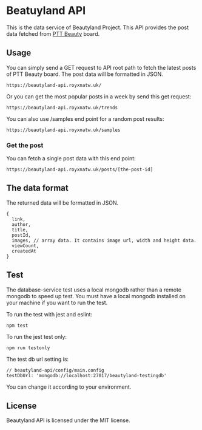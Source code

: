 # Beatuyland API

This is the data service of Beautyland Project. This API provides the post data fetched from [PTT Beauty](https://www.ptt.cc/bbs/Beauty) board.

## Usage

You can simply send a GET request to API root path to fetch the latest posts of PTT Beauty board. The post data will be formatted in JSON.
```
https://beautyland-api.royxnatw.uk/
```
Or you can get the most popular posts in a week by send this get request:
```
https://beautyland-api.royxnatw.uk/trends
```

You can also use /samples end point for a random post results:
```
https://beautyland-api.royxnatw.uk/samples
```

### Get the post

You can fetch a single post data with this end point:

```
https://beautyland-api.royxnatw.uk/posts/[the-post-id]
```

## The data format

The returned data will be formatted in JSON.
```
{
  link,
  author,
  title,
  postId,
  images, // array data. It contains image url, width and height data.
  viewCount,
  createdAt
}
```

## Test

The database-service test uses a local mongodb rather than a remote mongodb to speed up test. You must have a local mongodb installed on your machine if you want to run the test.

To run the test with jest and eslint:

```
npm test
```

To run the jest test only:

```
npm run testonly
```

The test db url setting is:

```
// beautyland-api/config/main.config
testDbUrl: 'mongodb://localhost:27017/beautyland-testingdb'
```

You can change it according to your environment.

## License

Beautyland API is licensed under the MIT license.
